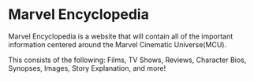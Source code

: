 # Marvel Encyclopedia


Marvel Encyclopedia is a website that will contain all of the important information centered around the Marvel Cinematic Universe(MCU). 

This consists of the following:
Films, TV Shows, Reviews, Character Bios, Synopses, Images, Story Explanation, and more! 

